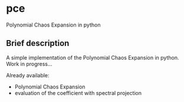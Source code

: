 # pce
Polynomial Chaos Expansion in python

## Brief description
A simple implementation of the Polynomial Chaos Expansion in python. Work in progress...

Already available:
* Polynomial Chaos Expansion
* evaluation of the coefficient with spectral projection
